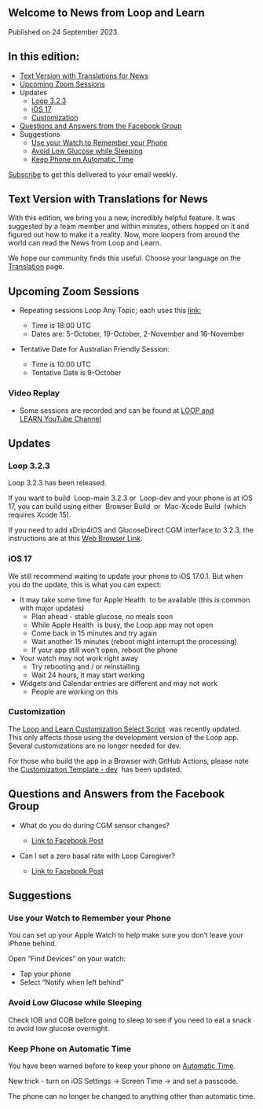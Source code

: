 ## Welcome to News from&nbsp;<span translate="no">Loop and Learn</span>&nbsp;

Published on 24 September 2023.

## In this edition:

* [Text Version with Translations for News](#text-version-with-translations-for-news)
* [Upcoming Zoom Sessions](#upcoming-zoom-sessions)
* Updates
    * [<span translate="no">Loop 3.2.3</span>](#loop-323)
    * [<span translate="no">iOS 17</span>](#ios-17)
    * [Customization](#customization)
* [Questions and Answers from the Facebook Group](#questions-and-answers-from-the-facebook-group)
* Suggestions
    * [Use your Watch to Remember your Phone](#use-your-watch-to-remember-your-phone)
    * [Avoid Low Glucose while Sleeping](#avoid-low-glucose-while-sleeping)
    * [Keep Phone on Automatic Time](#keep-phone-on-automatic-time)

[Subscribe](https://www.loopandlearn.org/newsletter-signup/) to get this delivered to your email weekly.

## Text Version with Translations for News

With this edition, we bring you a new, incredibly helpful feature. It was suggested by a team member and within minutes, others hopped on it and figured out how to make it a reality. Now, more loopers from around the world can read the News from&nbsp;<span translate="no">Loop and Learn</span>.

We hope our community finds this useful. Choose your language on the [Translation](translate.md) page.

## Upcoming Zoom Sessions

* Repeating sessions&nbsp;<span translate="no">Loop</span>&nbsp;Any Topic; each uses this [link:](https://us06web.zoom.us/j/89085412738?pwd=eXpTN2M5V3M0TEVJQktmVldBTVRYUT09)
    * Time is 18:00 UTC
    * Dates are: 5-October, 19-October, 2-November and 16-November

* Tentative Date for Australian Friendly Session:
    * Time is 10:00 UTC
    * Tentative Date is 9-October

### Video Replay

* Some sessions are recorded and can be found at&nbsp;[<span translate="no">LOOP and LEARN</span>&nbsp;YouTube Channel](https://www.youtube.com/c/loopandlearn)

## Updates

### <span translate="no">Loop 3.2.3</span>

<span translate="no">Loop 3.2.3</span>&nbsp;has been released.

If you want to build &nbsp;<span translate="no">Loop-main 3.2.3</span>&nbsp;or &nbsp;<span translate="no">Loop-dev</span>&nbsp;and your phone is at iOS 17, you can build using either &nbsp;<span translate="no">Browser Build</span>&nbsp; or &nbsp;<span translate="no">Mac-Xcode Build</span>&nbsp; (which requires Xcode 15).

If you need to add xDrip4iOS and GlucoseDirect CGM interface to 3.2.3, the instructions are at this [Web Browser Link](https://www.loopandlearn.org/custom-code/#add-lnl-patches).

### <span translate="no">iOS 17</span>

We still recommend waiting to update your phone to iOS 17.0.1. But when you do the update, this is what you can expect:

* It may take some time for&nbsp;<span translate="no">Apple Health</span>&nbsp; to be available (this is common with major updates)
    * Plan ahead - stable glucose, no meals soon
    * While&nbsp;<span translate="no">Apple Health</span>&nbsp; is busy, the&nbsp;<span translate="no">Loop</span>&nbsp;app may not open
    * Come back in 15 minutes and try again
    * Wait another 15 minutes (reboot might interrupt the processing)
    * If your app still won't open, reboot the phone
* Your watch may not work right away
    * Try rebooting and / or reinstalling
    * Wait 24 hours, it may start working
* Widgets and Calendar entries are different and may not work
    * People are working on this

### Customization

The&nbsp;[<span translate="no">Loop and Learn Customization Select Script</span>](https://www.loopandlearn.org/custom-code/#custom)&nbsp; was recently updated. This only affects those using the development version of the Loop app. Several customizations are no longer needed for dev.

For those who build the app in a Browser with GitHub Actions, please note the&nbsp;[<span translate="no">Customization Template - dev</span>](https://www.loopandlearn.org/custom-code/#template-dev)&nbsp; has been updated.

## Questions and Answers from the Facebook Group

* What do you do during CGM sensor changes?
    * [Link to Facebook Post](https://www.facebook.com/groups/LOOPandLEARN/posts/3518929425030203/)

* Can I set a zero basal rate with&nbsp;<span translate="no">Loop Caregiver</span>?
    * [Link to Facebook Post](https://www.facebook.com/groups/LOOPandLEARN/posts/3519291648327314/)

## Suggestions

### Use your Watch to Remember your Phone

You can set up your&nbsp;<span translate="no">Apple Watch</span>&nbsp;to help make sure you don’t leave your iPhone behind. 

Open “Find Devices” on your watch:

* Tap your phone
* Select “Notify when left behind”

### Avoid Low Glucose while Sleeping

Check IOB and COB before going to sleep to see if you need to eat a snack to avoid low glucose overnight.

### Keep Phone on Automatic Time

You have been warned before to keep your phone on [Automatic Time](https://loopkit.github.io/loopdocs/faqs/time-faqs/#loop-phone-must-be-on-automatic-time).

New trick - turn on iOS Settings -> Screen Time -> and set a passcode. 

The phone can no longer be changed to anything other than automatic time.